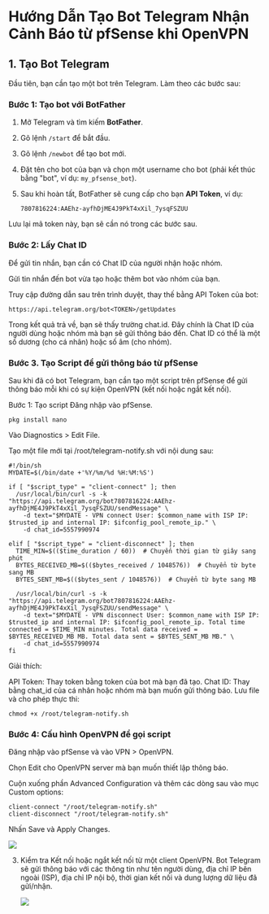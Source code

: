 # Hướng Dẫn Tạo Bot Telegram Nhận Cảnh Báo từ pfSense khi OpenVPN

## 1. Tạo Bot Telegram
Đầu tiên, bạn cần tạo một bot trên Telegram. Làm theo các bước sau:

### Bước 1: Tạo bot với BotFather
1. Mở Telegram và tìm kiếm **BotFather**.
2. Gõ lệnh `/start` để bắt đầu.
3. Gõ lệnh `/newbot` để tạo bot mới. 
4. Đặt tên cho bot của bạn và chọn một username cho bot (phải kết thúc bằng "bot", ví dụ: `my_pfsense_bot`).
5. Sau khi hoàn tất, BotFather sẽ cung cấp cho bạn **API Token**, ví dụ:

   ```plaintext
   7807816224:AAEhz-ayfhDjME4J9PkT4xXil_7ysqFSZUU

Lưu lại mã token này, bạn sẽ cần nó trong các bước sau.

### Bước 2: Lấy Chat ID
Để gửi tin nhắn, bạn cần có Chat ID của người nhận hoặc nhóm.

Gửi tin nhắn đến bot vừa tạo hoặc thêm bot vào nhóm của bạn.

Truy cập đường dẫn sau trên trình duyệt, thay thế <TOKEN> bằng API Token của bot:

    https://api.telegram.org/bot<TOKEN>/getUpdates
Trong kết quả trả về, bạn sẽ thấy trường chat.id. Đây chính là Chat ID của người dùng hoặc nhóm mà bạn sẽ gửi thông báo đến. Chat ID có thể là một số dương (cho cá nhân) hoặc số âm (cho nhóm).

### Bước 3. Tạo Script để gửi thông báo từ pfSense
Sau khi đã có bot Telegram, bạn cần tạo một script trên pfSense để gửi thông báo mỗi khi có sự kiện OpenVPN (kết nối hoặc ngắt kết nối).

Bước 1: Tạo script
Đăng nhập vào pfSense.
```
pkg install nano
```
Vào Diagnostics > Edit File.

Tạo một file mới tại /root/telegram-notify.sh với nội dung sau:

    #!/bin/sh
    MYDATE=$(/bin/date +'%Y/%m/%d %H:%M:%S')

    if [ "$script_type" = "client-connect" ]; then
      /usr/local/bin/curl -s -k "https://api.telegram.org/bot7807816224:AAEhz-ayfhDjME4J9PkT4xXil_7ysqFSZUU/sendMessage" \
        -d text="$MYDATE - VPN connect User: $common_name with ISP IP: $trusted_ip and internal IP: $ifconfig_pool_remote_ip." \
        -d chat_id=5557990974

    elif [ "$script_type" = "client-disconnect" ]; then
      TIME_MIN=$(($time_duration / 60))  # Chuyển thời gian từ giây sang phút
      BYTES_RECEIVED_MB=$(($bytes_received / 1048576))  # Chuyển từ byte sang MB
      BYTES_SENT_MB=$(($bytes_sent / 1048576))  # Chuyển từ byte sang MB

      /usr/local/bin/curl -s -k "https://api.telegram.org/bot7807816224:AAEhz-ayfhDjME4J9PkT4xXil_7ysqFSZUU/sendMessage" \
        -d text="$MYDATE - VPN disconnect User: $common_name with ISP IP: $trusted_ip and internal IP: $ifconfig_pool_remote_ip. Total time connected = $TIME_MIN minutes. Total data received = $BYTES_RECEIVED_MB MB. Total data sent = $BYTES_SENT_MB MB." \
        -d chat_id=5557990974
    fi

Giải thích:

API Token: Thay token bằng token của bot mà bạn đã tạo.
Chat ID: Thay bằng chat_id của cá nhân hoặc nhóm mà bạn muốn gửi thông báo.
Lưu file và cho phép thực thi:

    chmod +x /root/telegram-notify.sh
    

### Bước 4: Cấu hình OpenVPN để gọi script
Đăng nhập vào pfSense và vào VPN > OpenVPN.

Chọn Edit cho OpenVPN server mà bạn muốn thiết lập thông báo.

Cuộn xuống phần Advanced Configuration và thêm các dòng sau vào mục Custom options:

    client-connect "/root/telegram-notify.sh"
    client-disconnect "/root/telegram-notify.sh"
Nhấn Save và Apply Changes.

   <img src="pFsenseimages/Screenshot_173.png">

3. Kiểm tra
Kết nối hoặc ngắt kết nối từ một client OpenVPN.
Bot Telegram sẽ gửi thông báo với các thông tin như tên người dùng, địa chỉ IP bên ngoài (ISP), địa chỉ IP nội bộ, thời gian kết nối và dung lượng dữ liệu đã gửi/nhận.

   <img src="pFsenseimages/Screenshot_174.png">